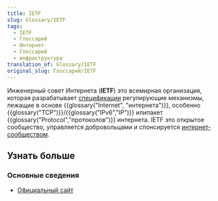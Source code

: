 ```yaml
---
title: IETF
slug: Glossary/IETF
tags:
  - IETF
  - Глоссарий
  - Интернет
  - Глоссарий
  - инфраструктура
translation_of: Glossary/IETF
original_slug: Глоссарий/IETF
---
```


Инженерный совет Интернета (**IETF**) это всемирная организация, которая разрабатывает [спецификации](/ru/docs/Glossary/Specification) регулирующие механизмы, лежащие в основе {{glossary("Internet", "интернета")}}, особенно {{glossary("TCP")}}/{{glossary("IPv6","IP")}} илипакет {{glossary("Protocol","протоколов")}} интернета. IETF это открытое сообщество, управляется добровольцами и спонсируется [интернет-сообществом](https://www.internetsociety.org/).

## Узнать больше

### Основные сведения

- [Официальный сайт](https://www.ietf.org/)
